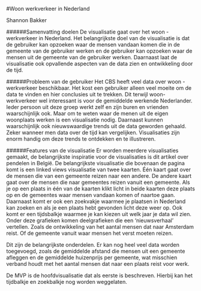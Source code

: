 #Woon werkverkeer in Nederland

Shannon Bakker

######Samenvatting doelen
De visualisatie gaat over het woon -werkverkeer in Nederland. Het belangrijkste doel van de visualisatie is dat de gebruiker kan opzoeken waar de mensen vandaan komen die in de gemeente van de gebruiker werken en  de gebruiker kan opzoeken waar de mensen uit de gemeente van de gebruiker werken. Daarnaast laat de visualisatie ook opvallende aspecten van de data zien en ontwikkeling door de tijd. 

######Probleem van de gebruiker
Het CBS heeft veel data over woon -werkverkeer beschikbaar. Het kost een gebruiker alleen veel moeite om de data te vinden en hier conclusies uit te trekken. Dit terwijl woon- werkverkeer wel interessant is voor de gemiddelde werkende Nederlander. Ieder persoon uit deze groep werkt zelf en zijn buren en vrienden waarschijnlijk ook. Maar om te weten waar de menen uit de eigen woonplaats werken is een visualisatie nodig. 
	Daarnaast kunnen waarschijnlijk ook nieuwswaardige trends uit de data geworden gehaald. Zeker wanneer men data over de tijd kan vergelijken. Visualisaties zijn enorm handig om deze trends te ontdekken en te illustreren. 

######Features van de visualisatie 
Er worden meerdere visualisaties gemaakt, de belangrijkste inspiratie voor de visualisaties is dit artikel over pendelen in België. De belangrijkste visualisatie die bovenaan de pagina komt is een linked views visualisatie van twee kaarten. Één kaart gaat over de mensen die van een gemeente reizen naar een andere. De andere kaart gaat over de mensen die naar gemeentes reizen vanuit een gemeente. Als je op een plaats in één van de kaarten klikt licht in beide kaarten deze plaats op en de gemeentes waar mensen vandaan komen of naartoe gaan. Daarnaast komt er ook een zoekvakje waarmee je plaatsen in Nederland kan zoeken en als je een plaats hebt gevonden licht deze weer op.  Ook komt er een tijdsbalkje waarmee je kan kiezen uit welk jaar je data wil zien. 
	Onder deze grafieken komen deelgrafieken die een ‘nieuwsverhaal’ vertellen. Zoals de ontwikkeling van het aantal mensen dat naar Amsterdam reist. Of de gemeente vanuit waar mensen het verst moeten reizen. 

Dit zijn de belangrijkste onderdelen. Er kan nog heel veel data worden toegevoegd, zoals de gemiddelde afstand die mensen uit een gemeente afleggen en de gemiddelde huizenprijs per gemeente, wat misschien verband houdt met het aantal mensen dat naar een plaats reist voor werk. 

De MVP is de hoofdvisualisatie dat als eerste is beschreven. Hierbij kan het tijdbalkje en zoekbalkje nog worden weggelaten. 


